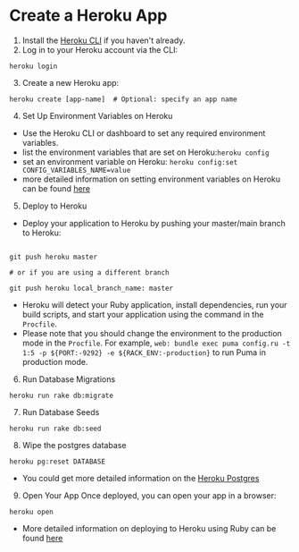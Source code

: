 # Create a Heroku App

1. Install the [Heroku CLI](https://devcenter.heroku.com/articles/heroku-cli) if you haven't already.
2. Log in to your Heroku account via the CLI:
```
heroku login
```

3. Create a new Heroku app:

```
heroku create [app-name]  # Optional: specify an app name
```

4. Set Up Environment Variables on Heroku
 -  Use the Heroku CLI or dashboard to set any required environment variables.
 -  list the environment variables that are set on Heroku:`heroku config`
 -  set an environment variable on Heroku: `heroku config:set CONFIG_VARIABLES_NAME=value`
 -  more detailed information on setting environment variables on Heroku can be found [here](https://devcenter.heroku.com/articles/config-var)

5. Deploy to Heroku
- Deploy your application to Heroku by pushing your master/main branch to Heroku:

```

git push heroku master

# or if you are using a different branch

git push heroku local_branch_name: master

```

- Heroku will detect your Ruby application, install dependencies, run your build scripts, and start your application using the command in the `Procfile`.
- Please note that you should change the environment to the production mode in the `Procfile`. For example, `web: bundle exec puma config.ru -t 1:5 -p ${PORT:-9292} -e ${RACK_ENV:-production}` to run Puma in production mode.

6. Run Database Migrations
```
heroku run rake db:migrate
```

7. Run Database Seeds
```
heroku run rake db:seed
```

8. Wipe the postgres database
  ```
  heroku pg:reset DATABASE
  ```
  - You could get more detailed information on the [Heroku Postgres](https://devcenter.heroku.com/articles/managing-heroku-postgres-using-cli)

9. Open Your App
Once deployed, you can open your app in a browser:
```
heroku open
```
- More detailed information on deploying to Heroku using Ruby can be found [here](https://devcenter.heroku.com/articles/getting-started-with-ruby)
